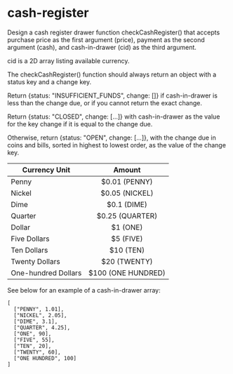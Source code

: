 # cash-register
Design a cash register drawer function checkCashRegister() that accepts purchase price as the first argument (price), payment as the second argument (cash), and cash-in-drawer (cid) as the third argument.

cid is a 2D array listing available currency.

The checkCashRegister() function should always return an object with a status key and a change key.

Return {status: "INSUFFICIENT_FUNDS", change: []} if cash-in-drawer is less than the change due, or if you cannot return the exact change.

Return {status: "CLOSED", change: [...]} with cash-in-drawer as the value for the key change if it is equal to the change due.

Otherwise, return {status: "OPEN", change: [...]}, with the change due in coins and bills, sorted in highest to lowest order, as the value of the change key.

|Currency Unit  | Amount        |
| ------------- |:-------------:|
| Penny         | $0.01 (PENNY) |
| Nickel        | $0.05 (NICKEL)|
| Dime          | $0.1 (DIME)   |
| Quarter       | $0.25 (QUARTER)   |
| Dollar        | $1 (ONE)|
| Five Dollars  | $5 (FIVE)   |
| Ten Dollars   | $10 (TEN)   |
| Twenty Dollars| $20 (TWENTY)   |
| One-hundred Dollars | $100 (ONE HUNDRED)   |

See below for an example of a cash-in-drawer array:
```
[
  ["PENNY", 1.01],
  ["NICKEL", 2.05],
  ["DIME", 3.1],
  ["QUARTER", 4.25],
  ["ONE", 90],
  ["FIVE", 55],
  ["TEN", 20],
  ["TWENTY", 60],
  ["ONE HUNDRED", 100]
]
```
